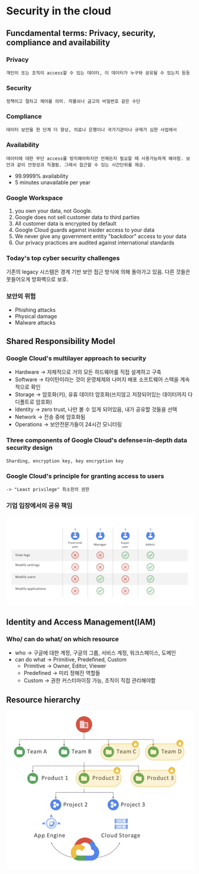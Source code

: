 # Security in the cloud

## Funcdamental terms: Privacy, security, compliance and availability

### Privacy
    개인이 또는 조직이 access할 수 있는 데이터, 이 데이터가 누구와 공유될 수 있는지 등등

### Security
    정책이고 절차고 제어를 의미. 자물쇠나 금고의 비밀번호 같은 수단

### Compliance
    데이터 보안을 한 단계 더 향상, 의료나 은행이나 국가기관이나 규제가 심한 사업에서

### Availability
    데이터에 대한 무단 access를 방지해야하지만 언제든지 필요할 때 사용가능하게 해야함. 보안과 같이 안정성과 직결됨. 그래서 접근할 수 있는 시간단위를 제공.

- 99.9999% availability
- 5 minutes unavailable per year

### Google Workspace
1. you own your data, not Google.
2. Google does not sell customer data to third parties
3. All customer data is encrypted by default
4. Google Cloud guards against insider access to your data
5. We never give any government entity "backdoor" access to your data
6. Our privacy practices are audited against international standards

### Today's top cyber security challenges

기존의 legacy 시스템은 경계 기반 보안 접근 방식에 의해 돌아가고 있음. 다른 것들은 못들어오게 방화벽으로 보호.

### 보안의 위험
- Phishing attacks
- Physical damage
- Malware attacks

## Shared Responsibility Model

### Google Cloud's multilayer approach to security

- Hardware -> 자체적으로 거의 모든 하드웨어를 직접 설계하고 구축
- Software -> 타이탄이라는 것이 운영체제와 나머지 배포 소프트웨어 스택을 계속적으로 확인
- Storage -> 암호화(키), 유휴 데이터 암호화(쓰지않고 저장되어있는 데이터까지 다 디폴트로 암호화)
- Identity -> zero trust, 나만 볼 수 있게 되어있음, 내가 공유할 것들을 선택
- Network -> 전송 중에 암호화됨
- Operations -> 보안전문가들이 24시간 모니터링

### Three components of Google Cloud's defense=in-depth data security design
    Sharding, encryption key, key encryption key

### Google Cloud's principle for granting access to users
    -> "Least privilege" 최소한의 권한

### 기업 입장에서의 공유 책임
![Alt text](image-5.png)

## Identity and Access Management(IAM)
### Who/ can do what/ on which resource
- who -> 구글에 대한 계정, 구글의 그룹, 서비스 계정, 워크스페이스, 도메인
- can do what -> Primitive, Predefined, Custom
    - Primitive -> Owner, Editor, Viewer
    - Predefined -> 미리 정해진 역할들
    - Custom -> 권한 커스터마이징 가능, 조직이 직접 관리해야함

## Resource hierarchy
![Alt text](image-6.png)

